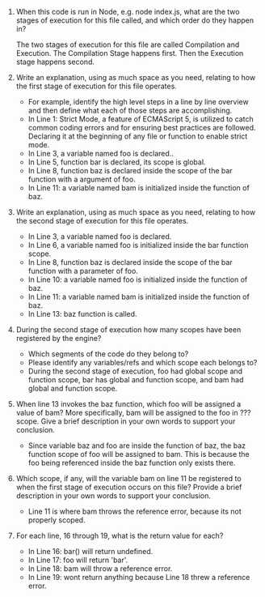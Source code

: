 1. When this code is run in Node, e.g. node index.js, what are the two stages of execution for this file called, and which order do they happen in?

    The two stages of execution for this file are called Compilation and Execution. The Compilation Stage happens first. Then the Execution stage happens second.

2. Write an explanation, using as much space as you need, relating to how the first stage of execution for this file operates.

   - For example, identify the high level steps in a line by line overview and then define what each of those steps are accomplishing.

    * In Line 1: Strict Mode, a feature of ECMAScript 5, is utilized to catch common coding errors and for ensuring best practices are followed. Declaring it at the beginning of any file or function to enable strict mode.
    * In Line 3, a variable named foo is declared..
    * In Line 5, function bar is declared, its scope is global.
    * In Line 8, function baz is declared inside the scope of the bar function with a argument of foo.
    * In Line 11: a variable named bam is initialized inside the function of baz.

3. Write an explanation, using as much space as you need, relating to how the second stage of execution for this file operates.

    * In Line 3, a variable named foo is declared.
    * In Line 6, a variable named foo is initialized inside the bar function scope.
    * In Line 8, function baz is declared inside the scope of the bar function with a parameter of foo.
    * In Line 10: a variable named foo is initialized inside the function of baz.
    * In Line 11: a variable named bam is initialized inside the function of baz.
    * In Line 13: baz function is called.

4. During the second stage of execution how many scopes have been registered by the engine?

    - Which segments of the code do they belong to?
    - Please identify any variables/refs and which scope each belongs to?

    * During the second stage of execution, foo had global scope and function scope, bar has global and function scope, and bam had global and function scope. 


5. When line 13 invokes the baz function, which foo will be assigned a value of bam? More specifically, bam will be assigned to the foo in ??? scope. Give a brief description in your own words to support your conclusion.

    * Since variable baz and foo are inside the function of baz, the baz function scope of foo will be assigned to bam. This is because the foo being referenced inside the baz function only exists there. 

6. Which scope, if any, will the variable bam on line 11 be registered to when the first stage of execution occurs on this file? Provide a brief description in your own words to support your conclusion.

    * Line 11 is where bam throws the reference error, because its not properly scoped.


7. For each line, 16 through 19, what is the return value for each?

    * In Line 16: bar() will return undefined.
    * In Line 17: foo will return 'bar'.
    * In Line 18: bam will throw a reference error. 
    * In Line 19: wont return anything because Line 18 threw a reference error.